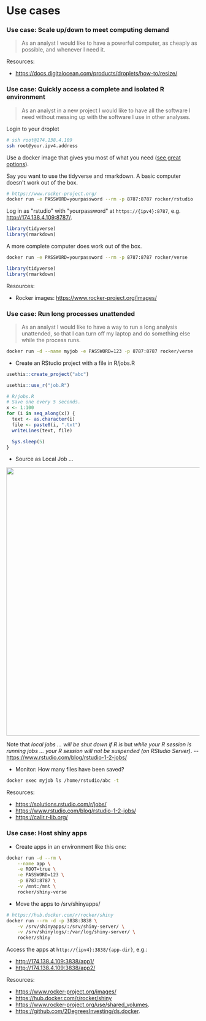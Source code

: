 # Use cases

### Use case: Scale up/down to meet computing demand

> As an analyst I would like to have a powerful computer, as cheaply as possible, and whenever I need it.

Resources:

* <https://docs.digitalocean.com/products/droplets/how-to/resize/>

### Use case: Quickly access a complete and isolated R environment

> As an analyst in a new project I would like to have all the software I need
without messing up with the software I use in other analyses.

Login to your droplet

```bash
# ssh root@174.138.4.109
ssh root@your.ipv4.address
```

Use a docker image that gives you most of what you need ([see great options](https://www.rocker-project.org/images/)).

Say you want to use the tidyverse and rmarkdown. A basic computer doesn't work
out of the box.

```bash
# https://www.rocker-project.org/
docker run -e PASSWORD=yourpassword --rm -p 8787:8787 rocker/rstudio
```

Log in as "rstudio" with "yourpassword" at `https://{ipv4}:8787`, e.g.
<http://174.138.4.109:8787/>.

```r
library(tidyverse)
library(rmarkdown)
```
  
A more complete computer does work out of the box.

```bash
docker run -e PASSWORD=yourpassword --rm -p 8787:8787 rocker/verse
```

```r
library(tidyverse)
library(rmarkdown)
```

Resources:

* Rocker images: https://www.rocker-project.org/images/

### Use case: Run long processes unattended

> As an analyst I would like to have a way to run a long analysis unattended, so
that I can turn off my laptop and do something else while the process runs.

```bash
docker run -d --name myjob -e PASSWORD=123 -p 8787:8787 rocker/verse
```

* Create an RStudio project with a file in R/jobs.R

```r
usethis::create_project("abc")
```

```r
usethis::use_r("job.R")

# R/jobs.R
# Save one every 5 seconds.
x <- 1:100
for (i in seq_along(x)) {
  text <- as.character(i)
  file <- paste0(i, ".txt")
  writeLines(text, file)

  Sys.sleep(5)
}
```

* Source as Local Job ...

<img src=https://i.imgur.com/rWhFj49.png width=700/>

Note that _local jobs ... will be shut down if R is_ but _while your R session
is running jobs ... your R session will not be suspended (on RStudio Server)_.
-- <https://www.rstudio.com/blog/rstudio-1-2-jobs/>

* Monitor: How many files have been saved?

```bash
docker exec myjob ls /home/rstudio/abc -t
```

Resources:

* <https://solutions.rstudio.com/r/jobs/> 
* <https://www.rstudio.com/blog/rstudio-1-2-jobs/>
* <https://callr.r-lib.org/>

### Use case: Host shiny apps

* Create apps in an environment like this one:

```bash
docker run -d --rm \
    --name app \
    -e ROOT=true \
    -e PASSWORD=123 \
    -p 8787:8787 \
    -v /mnt:/mnt \
    rocker/shiny-verse
```

* Move the apps to /srv/shinyapps/

```bash
# https://hub.docker.com/r/rocker/shiny
docker run --rm -d -p 3838:3838 \
    -v /srv/shinyapps/:/srv/shiny-server/ \
    -v /srv/shinylogs/:/var/log/shiny-server/ \
    rocker/shiny
```

Access the apps at `http://{ipv4}:3838/{app-dir}`, e.g.:

* <http://174.138.4.109:3838/app1/>
* <http://174.138.4.109:3838/app2/>

Resources:

* <https://www.rocker-project.org/images/>
* <https://hub.docker.com/r/rocker/shiny>
* <https://www.rocker-project.org/use/shared_volumes>.
* <https://github.com/2DegreesInvesting/ds.docker>.


